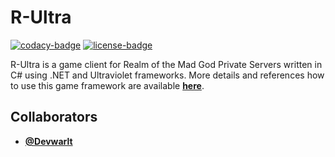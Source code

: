 # R-Ultra
[![codacy-badge]][codacy]
[![license-badge]][license]

R-Ultra is a game client for Realm of the Mad God Private Servers written in C# using .NET and Ultraviolet frameworks. More details and references how to use this game framework are available [**here**][framework-refs].

## Collaborators
- [**@Devwarlt**][devwarlt]

[codacy]: https://www.codacy.com?utm_source=github.com&amp;utm_medium=referral&amp;utm_content=Devwarlt/r-ultra&amp;utm_campaign=Badge_Grade
[codacy-badge]: https://api.codacy.com/project/badge/Grade/3608bac4ba37402392d0654dcc462ec8
[license-badge]: https://img.shields.io/badge/License-Apache%202.0-blue.svg
[license]: /LICENSE
[devwarlt]: https://github.com/Devwarlt
[framework-refs]: /FRAMEWORK-DOCUMENTATION.md
